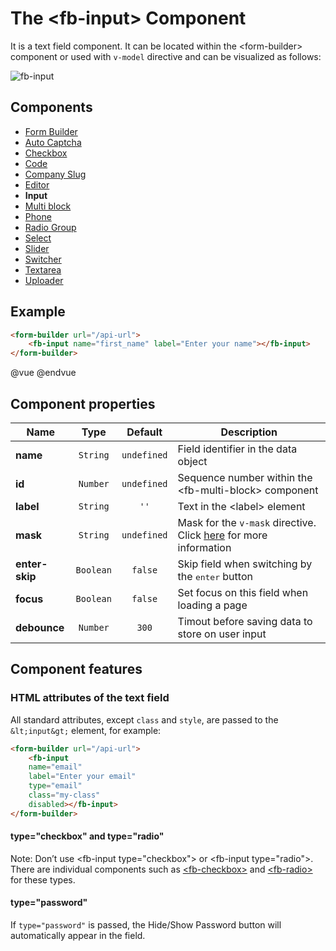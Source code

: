 # The &lt;fb-input&gt; Component

It is a text field component. It can be located within the &lt;form-builder&gt; component or used with `v-model` directive and can be visualized as follows:

![fb-input](https://static.awema.pl/docs/fb-input.png)

## Components
* [Form Builder](./form-builder.md)
* [Auto Captcha](./fb-auto-captcha.md)
* [Checkbox](./fb-checkbox.md)
* [Code](./fb-code.md)
* [Company Slug](./fb-company-slug.md)
* [Editor](./fb-editor.md)
* **Input**
* [Multi block](./fb-multi-block.md)
* [Phone](./fb-phone.md)
* [Radio Group](./fb-radio-group.md)
* [Select](./fb-select.md)
* [Slider](./fb-slider.md)
* [Switcher](./fb-switcher.md)
* [Textarea](./fb-textarea.md)
* [Uploader](./fb-uploader.md)

## Example

```html
<form-builder url="/api-url">
    <fb-input name="first_name" label="Enter your name"></fb-input>
</form-builder>
```
@vue
<form-builder url="/api-url">
    <fb-input name="first_name" label="Enter your name"></fb-input>
</form-builder>
@endvue


## Component properties

| Name                | Type               | Default             | Description                                       |
|---------------------|:------------------:|:-------------------:|---------------------------------------------------|
| **name**            | `String`           | `undefined`         | Field identifier in the data object               |
| **id**              | `Number`           | `undefined`         | Sequence number within the &lt;fb-multi-block&gt; component    |
| **label**           | `String`           | `''`                | Text in the &lt;label&gt; element                 |
| **mask**            | `String`           | `undefined`         | Mask for the `v-mask` directive. Click [here](https://github.com/vuejs-tips/vue-the-mask#tokens) for more information |
| **enter-skip**      | `Boolean`          | `false`             | Skip field when switching by the <kbd>enter</kbd> button |
| **focus**           | `Boolean`          | `false`             | Set focus on this field when loading a page       |
| **debounce**        | `Number`           | `300`               | Timout before saving data to store on user input  |


## Component features

### HTML attributes of the text field

All standard attributes, except `class` and `style`, are passed to the `&lt;input&gt;` element, for example:

```html
<form-builder url="/api-url">
    <fb-input
    name="email"
    label="Enter your email"
    type="email"
    class="my-class"
    disabled></fb-input>
</form-builder>
```

<form-builder url="/api-url">
    <fb-input name="email" label="Enter your email" type="email" class="my-class" disabled></fb-input>
</form-builder>

#### type="checkbox" and type="radio"

Note: Don’t use &lt;fb-input type="checkbox"&gt; or &lt;fb-input type="radio"&gt;. There are individual components such as [&lt;fb-checkbox&gt;](./fb-checkbox.md) and [&lt;fb-radio&gt;](./fb-radio.md) for these types.

#### type="password"

If `type="password"` is passed, the Hide/Show Password button will automatically appear in the field.

<form-builder url="/api-url">
    <fb-input name="password" label="Enter your password" type="password"></fb-input>
</form-builder>

